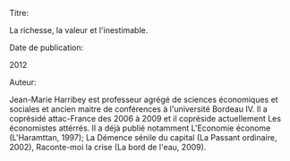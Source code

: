 Titre:

La richesse, la valeur et l'inestimable.

Date de publication: 

2012

Auteur: 

Jean-Marie Harribey est professeur agrégé de sciences économiques et sociales et ancien maitre de conférences à l'université
Bordeau IV. Il a coprésidé attac-France des 2006 à 2009 et il copréside actuellement Les économistes attérrés. Il a déjà 
publié notamment L'Economie économe (L'Haramttan, 1997); La Démence sénile du capital (La Passant ordinaire, 2002), 
Raconte-moi la crise (La bord de l'eau, 2009).
